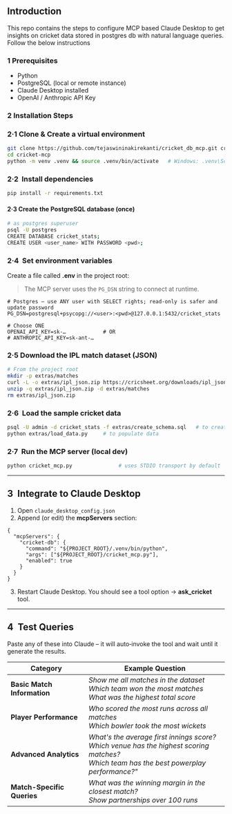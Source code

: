 ## Introduction
This repo contains the steps to configure MCP based Claude Desktop to get insights on cricket data stored in postgres db with natural language queries. Follow the below instructions

### 1  Prerequisites
- Python 
- PostgreSQL (local or remote instance)
- Claude Desktop installed
- OpenAI / Anthropic API Key
  
### 2  Installation Steps

### 2·1  Clone & Create a virtual environment

```bash
git clone https://github.com/tejaswininakirekanti/cricket_db_mcp.git cricket‑mcp
cd cricket‑mcp
python -m venv .venv && source .venv/bin/activate   # Windows: .venv\Scripts\activate
```

### 2·2  Install dependencies

```bash
pip install -r requirements.txt
```
#### 2·3  Create the PostgreSQL database (once)
```bash
# as postgres superuser
psql -U postgres
CREATE DATABASE cricket_stats;
CREATE USER <user_name> WITH PASSWORD <pwd>;

```


### 2·4  Set environment variables

Create a file called **.env** in the project root:
> The MCP server uses the `PG_DSN` string to connect at runtime.
> 
```env
# Postgres – use ANY user with SELECT rights; read‑only is safer and update password
PG_DSN=postgresql+psycopg://<user>:<pwd>@127.0.0.1:5432/cricket_stats

# Choose ONE
OPENAI_API_KEY=sk‑…            # OR
# ANTHROPIC_API_KEY=sk‑ant‑…
```

### 2·5  Download the IPL match dataset (JSON)

```bash
# From the project root
mkdir -p extras/matches
curl -L -o extras/ipl_json.zip https://cricsheet.org/downloads/ipl_json.zip
unzip -q extras/ipl_json.zip -d extras/matches
rm extras/ipl_json.zip           
```
### 2·6  Load the sample cricket data

```bash
psql -U admin -d cricket_stats -f extras/create_schema.sql   # to create schema
python extras/load_data.py     # to populate data
```

### 2·7  Run the MCP server (local dev)

```bash
python cricket_mcp.py               # uses STDIO transport by default
```
---

## 3  Integrate to Claude Desktop

1. Open `claude_desktop_config.json` 
2. Append (or edit) the **mcpServers** section:

```jsonc
{
  "mcpServers": {
    "cricket-db": {
      "command": "${PROJECT_ROOT}/.venv/bin/python",  
      "args": ["${PROJECT_ROOT}/cricket_mcp.py"],
      "enabled": true
    }
  }
}
```

3. Restart Claude Desktop. You should see a tool option → **ask\_cricket** tool.

---

## 4  Test Queries

Paste any of these into Claude – it will auto‑invoke the tool and wait until it generate the results.

| Category                | Example Question                                               |
| ----------------------- | -------------------------------------------------------------- |
| **Basic Match Information**          | *Show me all matches in the dataset* <br> *Which team won the most matches* <br> *What was the highest total score*|
| **Player Performance**     | *Who scored the most runs across all matches*  <br> *Which bowler took the most wickets*                |
| **Advanced Analytics**  |*What's the average first innings score?* <br> *Which venue has the highest scoring matches?* <br> *Which team has the best powerplay performance?"* |
| **Match-Specific Queries** | *What was the winning margin in the closest match?* <br> *Show partnerships over 100 runs* |

 
